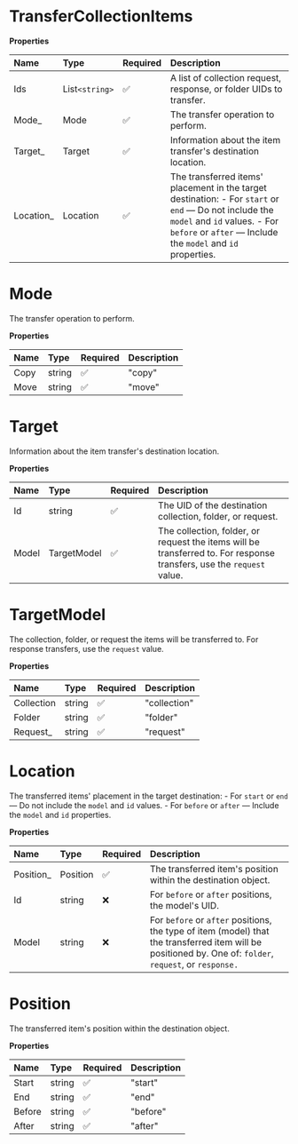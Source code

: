 # TransferCollectionItems

**Properties**

| Name       | Type           | Required | Description                                                                                                                                                                                           |
| :--------- | :------------- | :------- | :---------------------------------------------------------------------------------------------------------------------------------------------------------------------------------------------------- |
| Ids        | List`<string>` | ✅       | A list of collection request, response, or folder UIDs to transfer.                                                                                                                                   |
| Mode\_     | Mode           | ✅       | The transfer operation to perform.                                                                                                                                                                    |
| Target\_   | Target         | ✅       | Information about the item transfer's destination location.                                                                                                                                           |
| Location\_ | Location       | ✅       | The transferred items' placement in the target destination: - For `start` or `end` — Do not include the `model` and `id` values. - For `before` or `after` — Include the `model` and `id` properties. |

# Mode

The transfer operation to perform.

**Properties**

| Name | Type   | Required | Description |
| :--- | :----- | :------- | :---------- |
| Copy | string | ✅       | "copy"      |
| Move | string | ✅       | "move"      |

# Target

Information about the item transfer's destination location.

**Properties**

| Name  | Type        | Required | Description                                                                                                           |
| :---- | :---------- | :------- | :-------------------------------------------------------------------------------------------------------------------- |
| Id    | string      | ✅       | The UID of the destination collection, folder, or request.                                                            |
| Model | TargetModel | ✅       | The collection, folder, or request the items will be transferred to. For response transfers, use the `request` value. |

# TargetModel

The collection, folder, or request the items will be transferred to. For response transfers, use the `request` value.

**Properties**

| Name       | Type   | Required | Description  |
| :--------- | :----- | :------- | :----------- |
| Collection | string | ✅       | "collection" |
| Folder     | string | ✅       | "folder"     |
| Request\_  | string | ✅       | "request"    |

# Location

The transferred items' placement in the target destination: - For `start` or `end` — Do not include the `model` and `id` values. - For `before` or `after` — Include the `model` and `id` properties.

**Properties**

| Name       | Type     | Required | Description                                                                                                                                              |
| :--------- | :------- | :------- | :------------------------------------------------------------------------------------------------------------------------------------------------------- |
| Position\_ | Position | ✅       | The transferred item's position within the destination object.                                                                                           |
| Id         | string   | ❌       | For `before` or `after` positions, the model's UID.                                                                                                      |
| Model      | string   | ❌       | For `before` or `after` positions, the type of item (model) that the transferred item will be positioned by. One of: `folder`, `request`, or `response.` |

# Position

The transferred item's position within the destination object.

**Properties**

| Name   | Type   | Required | Description |
| :----- | :----- | :------- | :---------- |
| Start  | string | ✅       | "start"     |
| End    | string | ✅       | "end"       |
| Before | string | ✅       | "before"    |
| After  | string | ✅       | "after"     |

<!-- This file was generated by liblab | https://liblab.com/ -->
